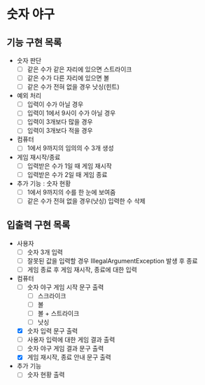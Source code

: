 # 숫자 야구

## 기능 구현 목록

- 숫자 판단
  - [ ] 같은 수가 같은 자리에 있으면 스트라이크
  - [ ] 같은 수가 다른 자리에 있으면 볼
  - [ ] 같은 수가 전혀 없을 경우 낫싱(힌트)
- 예외 처리
  - [ ] 입력이 수가 아닐 경우
  - [ ] 입력이 1에서 9사이 수가 아닐 경우
  - [ ] 입력이 3개보다 많을 경우
  - [ ] 입력이 3개보다 적을 경우
- 컴퓨터
  - [ ] 1에서 9까지의 임의의 수 3개 생성
- 게임 재시작/종료
  - [ ] 입력받은 수가 1일 때 게임 재시작
  - [ ] 입력받은 수가 2일 때 게임 종료
- 추가 기능 : 숫자 현황
  - [ ] 1에서 9까지의 수를 한 눈에 보여줌
  - [ ] 같은 수가 전혀 없을 경우(낫싱) 입력한 수 삭제

## 입출력 구현 목록

- 사용자
  - [ ] 숫자 3개 입력
  - [ ] 잘못된 값을 입력할 경우 IllegalArgumentException 발생 후 종료
  - [ ] 게임 종료 후 게임 재시작, 종료에 대한 입력
- 컴퓨터
  - [ ] 숫자 야구 게임 시작 문구 출력
    - [ ] 스크라이크
    - [ ] 볼
    - [ ] 볼 + 스트라이크
    - [ ] 낫싱
  - [x] 숫자 입력 문구 출력
  - [ ] 사용자 입력에 대한 게임 결과 출력
  - [ ] 숫자 야구 게임 결과 문구 출력
  - [x] 게임 재시작, 종료 안내 문구 출력
- 추가 기능
  - [ ] 숫자 현황 출력